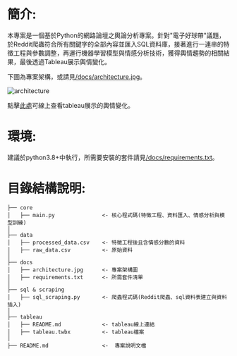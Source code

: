 # 簡介:

本專案是一個基於Python的網路論壇之輿論分析專案。針對"電子好球帶"議題，於Reddit爬蟲符合所有關鍵字的全部內容並匯入SQL資料庫，接著進行一連串的特徵工程與參數調整，再運行機器學習模型與情感分析技術，獲得輿情趨勢的相關結果，最後透過Tableau展示輿情變化。  

下圖為專案架構，或請見[/docs/architecture.jpg](https://github.com/C-H-Chen/Public-Opinio-Analysis-of-Reddit/blob/main/docs/architecture.jpg)。  

![architecture](https://github.com/user-attachments/assets/5224d011-3078-4701-96be-eecf685a7a81)  

點擊[此處](https://public.tableau.com/views/Reddit-/sheet4?:language=zh-TW&:sid=&:redirect=auth&:display_count=n&:origin=viz_share_link)可線上查看tableau展示的輿情變化。  

# 環境:  

建議於python3.8+中執行，所需要安裝的套件請見[/docs/requirements.txt](https://github.com/C-H-Chen/-Reddit---/blob/main/docs/requirements.txt)。

# 目錄結構說明:  

 ``` 
 ├── core
 │   ├── main.py               <- 核心程式碼(特徵工程、資料匯入、情感分析與模型訓練)
 │ 
 ├── data  
 │   ├── processed_data.csv    <- 特徵工程後且含情感分數的資料
 │   ├── raw_data.csv          <- 原始資料
 │
 ├── docs  
 │   ├── architecture.jpg      <- 專案架構圖
 │   ├── requirements.txt      <- 所需套件清單
 │
 ├── sql & scraping
 │   ├── sql_scraping.py       <- 爬蟲程式碼(Reddit爬蟲、sql資料表建立與資料插入)
 │
 ├── tableau
 │   ├── README.md             <- tableau線上連結
 │   ├── tableau.twbx          <- tableau檔案
 │
 ├── README.md                 <-  專案說明文檔
 ``` 
